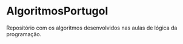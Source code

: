 # AlgoritmosPortugol
 Repositório com os algoritmos desenvolvidos nas aulas de lógica da programação.
